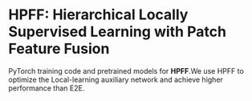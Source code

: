 **HPFF**: Hierarchical Locally Supervised Learning with Patch Feature Fusion
========
PyTorch training code and pretrained models for **HPFF**.We use HPFF to optimize the Local-learning auxiliary network and achieve higher performance than E2E.
